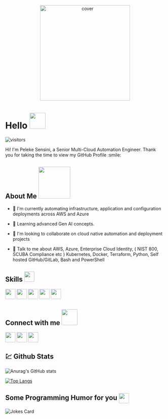 <div align="center">
<img width="75%" height = "300px" src="https://karbh.com/public/uploads/service/service-35.png" alt="cover" />
</div>

<h1> Hello <img src = "https://raw.githubusercontent.com/rahulbanerjee26/githubProfileReadmeGenerator/main/gifs/wave.gif" width = 50px height='50px'> </h1>
<p align='center'>
  

![visitors](https://visitor-badge.glitch.me/badge?page_id=Sensini7.Sensini7)
  

</p>
<div size='20px'> Hi! I'm Peleke Sensini, a Senior Multi-Cloud Automation Engineer. Thank you for taking the time to view my GitHub Profile :smile: </div>

<h2> About Me <img src = "https://raw.githubusercontent.com/rahulbanerjee26/githubProfileReadmeGenerator/main/gifs/eatSleepCodeRepeat.gif" width = 100px height='100px'></h2>


- 🔭 I'm currently automating infrastructure, application and configuration deployments across AWS and Azure

- 🌱 Learning advanced Gen AI concepts.

- 👯 I'm looking to collaborate on cloud native automation and deployment projects

- 💬 Talk to me about AWS, Azure, Enterprise Cloud Identity, ( NIST 800, SCUBA Compliance etc )  Kubernetes, Docker, Terraform, Python, Self hosted GitHub/GitLab, Bash and PowerShell

<h2> Skills <img src = "https://raw.githubusercontent.com/rahulbanerjee26/githubProfileReadmeGenerator/main/gifs/code.gif" width = 32px height=32px> </h2>
<a href="https://github.com/Sensini7?tab=repositories&language=aws"><img width="32px" height="32px" src="https://raw.githubusercontent.com/rahulbanerjee26/githubAboutMeGenerator/main/icons/aws.svg"/></a>
<a href="https://github.com/Sensini7?tab=repositories&language=azure"><img width="32px" height="32px" src="https://raw.githubusercontent.com/rahulbanerjee26/githubAboutMeGenerator/main/icons/azure.svg"/></a>
<a href="https://github.com/Sensini7?tab=repositories&language=kubernetes"><img width="32px" height="32px" src="https://raw.githubusercontent.com/rahulbanerjee26/githubAboutMeGenerator/main/icons/kubernetes.svg"/></a>
<a href="https://github.com/Sensini7?tab=repositories&language=docker"><img width="32px" height="32px" src="https://raw.githubusercontent.com/rahulbanerjee26/githubAboutMeGenerator/main/icons/docker.svg"/></a>
<!-- <a href="https://github.com/Sensini7?tab=repositories&language=terraform"><img width="32px" height="32px" src="https://raw.githubusercontent.com/rahulbanerjee26/githubAboutMeGenerator/main/icons/terraform.svg"/></a>
<a href="https://github.com/Sensini7?tab=repositories&language=powershell"><img width="32px" height="32px" src="https://raw.githubusercontent.com/rahulbanerjee26/githubAboutMeGenerator/main/icons/powershell.svg"/></a> -->
<a href="https://github.com/Sensini7?tab=repositories&language=github"><img width="32px" height="32px" src="https://raw.githubusercontent.com/rahulbanerjee26/githubAboutMeGenerator/main/icons/github.svg"/></a>
<!-- <a href="https://github.com/Sensini7?tab=repositories&language=gitlab"><img width="32px" height="32px" src="https://raw.githubusercontent.com/rahulbanerjee26/githubAboutMeGenerator/main/icons/gitlab.svg"/></a> -->


<h2> Connect with me <img src='https://raw.githubusercontent.com/rahulbanerjee26/githubProfileReadmeGenerator/main/gifs/handShake.gif' width="50px" height=50px> </h2>
<a href = 'https://linktr.ee/sensinipeleke'> <img width = '32px' align= 'center' src="https://raw.githubusercontent.com/rahulbanerjee26/githubAboutMeGenerator/main/icons/portfolio.png"/></a>  
<a href = 'https://www.linkedin.com/in/peleke-sensini/'> <img width = '32px' align= 'center' src="https://raw.githubusercontent.com/rahulbanerjee26/githubAboutMeGenerator/main/icons/linked-in-alt.svg"/></a>
<!--<a href = 'https://twitter.com/peleke_sensini'> <img width = '32px' align= 'center' src="https://raw.githubusercontent.com/rahulbanerjee26/githubAboutMeGenerator/main/icons/twitter.svg"/></a>--> 
<a href = 'https://github.com/Sensini7'> <img width = '32px' align= 'center' src="https://raw.githubusercontent.com/rahulbanerjee26/githubAboutMeGenerator/main/icons/github.svg"/></a> 




## :chart: Github Stats


![Anurag's GitHub stats](https://github-readme-stats.vercel.app/api?username=sensini7&show_icons=true&theme=transparent)


[![Top Langs](https://github-readme-stats.vercel.app/api/top-langs/?username=anuraghazra&layout=compact)](https://github.com/anuraghazra/github-readme-stats)


<h2> Some Programming Humor for you <img align ='center' src='https://raw.githubusercontent.com/rahulbanerjee26/githubProfileReadmeGenerator/main/gifs/winkFace.gif' width = '32px' height= '32px'></h2>

![Jokes Card](https://readme-jokes.vercel.app/api?theme=tokyonight)


